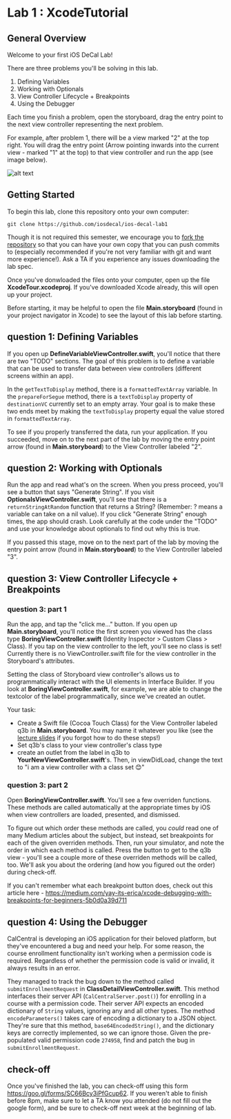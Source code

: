 # Lab 1 : XcodeTutorial #

## General Overview ##
Welcome to your first iOS DeCal Lab!

There are three problems you'll be solving in this lab.

1. Defining Variables
2. Working with Optionals
3. View Controller Lifecycle + Breakpoints
4. Using the Debugger

Each time you finish a problem, open the storyboard, drag the entry point to the next view controller representing the next problem. 

For example, after problem 1, there will be a view marked "2" at the top right. You will drag the entry point (Arrow pointing inwards into the current view - marked "1" at the top) to that view controller and run the app (see image below).

![alt text](/README-images/lab1-1.png)

## Getting Started 

To begin this lab, clone this repository onto your own computer:
	
	git clone https://github.com/iosdecal/ios-decal-lab1

Though it is not required this semester, we encourage you to [fork the repository](https://help.github.com/articles/fork-a-repo/) so that you can have your own copy that you can push commits to (especially recommended if you're not very familiar with git and want more experience!). Ask a TA if you experience any issues downloading the lab spec.

Once you've donwloaded the files onto your computer, open up the file **XcodeTour.xcodeproj**. If you've downloaded Xcode already, this will open up your project.

Before starting, it may be helpful to open the file **Main.storyboard** (found in your project navigator in Xcode) to see the layout of this lab before starting.

## question 1: Defining Variables ##
If you open up **DefineVariableViewController.swift**, you'll notice that there are two "TODO" sections. The goal of this problem is to define a variable that can be used to transfer data between view controllers (different screens within an app). 

In the `getTextToDisplay` method, there is a `formattedTextArray` variable. In the `prepareForSegue` method, there is a `textToDisplay` property of `destinationVC` currently set to an empty array. Your goal is to make these two ends meet by making the `textToDisplay` property equal the value stored in `formattedTextArray`.

To see if you properly transferred the data, run your application. If you succeeded, move on to the next part of the lab by moving the entry point arrow (found in **Main.storyboard**) to the View Controller labeled "2".

## question 2: Working with Optionals ##
Run the app and read what's on the screen. When you press proceed, you'll see a button that says "Generate String". If you visit **OptionalsViewController.swift**, you'll see that there is a `returnStringAtRandom` function that returns a String? (Remember: ? means a variable can take on a nil value). If you click "Generate String" enough times, the app should crash. Look carefully at the code under the "TODO" and use your knowledge about optionals to find out why this is true.

If you passed this stage, move on to the next part of the lab by moving the entry point arrow (found in **Main.storyboard**) to the View Controller labeled "3".

## question 3: View Controller Lifecycle + Breakpoints ##
### question 3: part 1 ###
Run the app, and tap the "click me..." button. If you open up **Main.storyboard**, you'll notice the first screen you viewed has the class type **BoringViewController.swift** (Identity Inspector > Custom Class > Class). If you tap on the view controller to the left, you'll see no class is set! Currently there is no ViewController.swift file for the view controller in the Storyboard's attributes.

Setting the class of Storyboard view controller's allows us to programmatically interact with the UI elements in Interface Builder. If you look at **BoringViewController.swift**, for example, we are able to change the textcolor of the label programmatically, since we've created an outlet.

Your task:
- Create a Swift file (Cocoa Touch Class) for the View Controller labeled q3b in **Main.storyboard**. You may name it whatever you like (see the [lecture slides](http://iosdecal.com/Lectures/Lecture2.pdf#page=22) if you forgot how to do these steps!)
- Set q3b's class to your view controller's class type
- create an outlet from the label in q3b to **YourNewViewController.swift**'s. Then, in viewDidLoad, change the text to "i am a view controller with a class set 😊"

### question 3: part 2 ###
Open **BoringViewController.swift**. You'll see a few overriden functions. These methods are called automatically at the appropriate times by iOS when view controllers are loaded, presented, and dismissed. 

To figure out which order these methods are called, you _could_ read one of many Medium articles about the subject, but instead, set breakpoints for each of the given overriden methods. Then, run your simulator, and note the order in which each method is called. Press the button to get to the q3b view - you'll see a couple more of these overriden methods will be called, too. We'll ask you about the ordering (and how you figured out the order) during check-off. 

If you can't remember what each breakpoint button does, check out this article here - https://medium.com/yay-its-erica/xcode-debugging-with-breakpoints-for-beginners-5b0d0a39d711 

## question 4: Using the Debugger ##
CalCentral is developing an iOS application for their beloved platform, but they've encountered a bug and need your help. For some reason, the course enrollment functionality isn't working when a permission code is required. Regardless of whether the permission code is valid or invalid, it always results in an error. 

They managed to track the bug down to the method called `submitEnrollmentRequest` in **ClassDetailViewController.swift**. This method interfaces their server API (`CalCentralServer.post()`) for enrolling in a course with a permission code. Their server API expects an encoded dictionary of `String` values, ignoring any and all other types. The method `encodeParameters()` takes care of encoding a dictionary to a JSON object. They're sure that this method, `base64EncodedString()`, and the dictionary keys are correctly implemented, so we can ignore those. Given the pre-populated valid permission code `274958`, find and patch the bug in `submitEnrollmentRequest`.

## check-off ##
Once you've finished the lab, you can check-off using this form https://goo.gl/forms/SC66Bcy3iPfGcup62. If you weren't able to finish before 8pm, make sure to let a TA know you attended (do not fill out the google form), and be sure to check-off next week at the beginning of lab.
